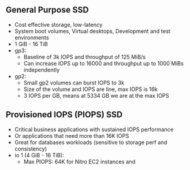 
## General Purpose SSD
- Cost effective storage, low-latency
- System boot volumes, Virtual desktops, Development and test environments 
- 1 GiB - 16 TiB
- gp3:
	- Baseline of 3k IOPS and throughput of 125 MiB/s
	- Can increase IOPS up to 16000 and throughput up to 1000 MiBs independently
- gp2:
	- Small gp2 volumes can burst IOPS to 3k
	- Size of the volume and IOPS are line, max IOPS is 16k
	- 3 IOPS per GB, means at 5334 GB we are at the max IOPS

## Provisioned IOPS (PIOPS) SSD
- Critical business applications with sustained IOPS performance
- Or applications that need more than 16K IOPS
- Great for databases workloads (sensitive to storage perf and consistency)
- io 1 (4 GiB - 16 TiB):
	- Max PIOPS: 64K for Nitro EC2 instances and  